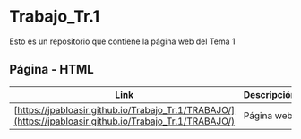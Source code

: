 # Trabajo_Tr.1
Esto es un repositorio que contiene la página web del Tema 1

## Página - HTML
 Link | Descripción
----------|------------
[https://jpabloasir.github.io/Trabajo_Tr.1/TRABAJO/](https://jpabloasir.github.io/Trabajo_Tr.1/TRABAJO/) | Página web


